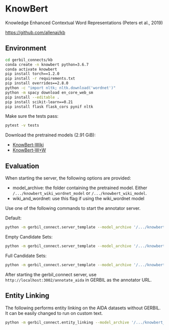 # KnowBert

Knowledge Enhanced Contextual Word Representations (Peters et al., 2019)

<https://github.com/allenai/kb>

## Environment

```bash
cd gerbil_connects/kb
conda create -n knowbert python=3.6.7
conda activate knowbert
pip install torch==1.2.0
pip install -r requirements.txt
pip install overrides==2.8.0
python -c "import nltk; nltk.download('wordnet')"
python -m spacy download en_core_web_sm
pip install --editable .
pip install scikit-learn==0.21
pip install flask flask_cors pynif nltk
```

Make sure the tests pass:

```bash
pytest -v tests
```

Download the pretrained models (2.91 GiB):

* [KnowBert-Wiki](https://allennlp.s3-us-west-2.amazonaws.com/knowbert/models/knowbert_wiki_model.tar.gz)
* [KnowBert-W+W](https://allennlp.s3-us-west-2.amazonaws.com/knowbert/models/knowbert_wiki_wordnet_model.tar.gz)

## Evaluation

When starting the server, the following options are provided:

* model_archive: the folder containing the pretrained model. Either `/.../knowbert_wiki_wordnet_model` or `/.../knowbert_wiki_model`.
* wiki_and_wordnet: use this flag if using the wiki_wordnet model

Use one of the following commands to start the annotator server.

Default:

```bash
python -m gerbil_connect.server_template --model_archive '/.../knowbert_wiki_wordnet_model' --wiki_and_wordnet
```

Empty Candidate Sets:

```bash
python -m gerbil_connect.server_template --model_archive '/.../knowbert_wiki_model' --no-candidate-sets
```

Full Candidate Sets:

```bash
python -m gerbil_connect.server_template --model_archive '/.../knowbert_wiki_model' --full-candidate-sets
```

After starting the gerbil_connect server, use `http://localhost:3002/annotate_aida` in GERBIL as the annotator URL.

## Entity Linking

The following performs entity linking on the AIDA datasets without GERBIL. It can be easily changed to run on custom text.

```bash
python -m gerbil_connect.entity_linking --model_archive '/.../knowbert_wiki_wordnet_model' --wiki_and_wordnet --full-candidate-sets
```
